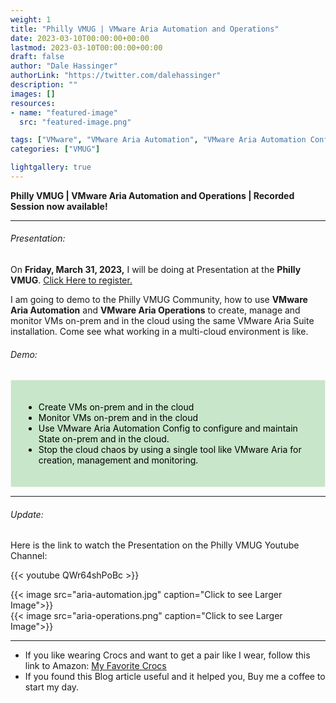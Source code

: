 ```yaml
---
weight: 1
title: "Philly VMUG | VMware Aria Automation and Operations"
date: 2023-03-10T00:00:00+00:00
lastmod: 2023-03-10T00:00:00+00:00
draft: false
author: "Dale Hassinger"
authorLink: "https://twitter.com/dalehassinger"
description: ""
images: []
resources:
- name: "featured-image"
  src: "featured-image.png"

tags: ["VMware", "VMware Aria Automation", "VMware Aria Automation Config","VMware Aria Operations", "vExpert", "vCommunity"]
categories: ["VMUG"]

lightgallery: true
---
```


**Philly VMUG | VMware Aria Automation and Operations | Recorded Session now available!**

---

<!--more-->

###### Presentation:

On **Friday, March 31, 2023,** I will be doing at Presentation at the **Philly VMUG**. [Click Here to register.](https://my.vmug.com/s/community-event?id=a1Y4x000002DEUEEA4)  

I am going to demo to the Philly VMUG Community, how to use **VMware Aria Automation** and **VMware Aria Operations** to create, manage and monitor VMs on-prem and in the cloud using the same VMware Aria Suite installation. Come see what working in a multi-cloud environment is like. 

###### Demo:

<div style="background-color:#c8e6c9 ; Padding:20px; border: 1.5px solid #f2f2f2; color: black;" >
    <ul>
        <li>Create VMs on-prem and in the cloud</li>
        <li>Monitor VMs on-prem and in the cloud</li>
        <li>Use VMware Aria Automation Config to configure and maintain State on-prem and in the cloud.</li>
        <li>Stop the cloud chaos by using a single tool like VMware Aria for creation, management and monitoring.</li>
    </ul>
</div>

---

###### Update:
Here is the link to watch the Presentation on the Philly VMUG Youtube Channel:  

{{< youtube QWr64shPoBc >}}



{{< image src="aria-automation.jpg" caption="Click to see Larger Image">}}  
{{< image src="aria-operations.png" caption="Click to see Larger Image">}}  

---

* If you like wearing Crocs and want to get a pair like I wear, follow this link to Amazon:
<a target="_blank" href="https://www.amazon.com/dp/B001V7Z27W?psc=1&amp;ref=ppx_yo2ov_dt_b_product_details&_encoding=UTF8&tag=vcrocs-20&linkCode=ur2&linkId=fa4c787c9ab59a9b8a54b48c402b8517&camp=1789&creative=9325">My Favorite Crocs</a>  
* If you found this Blog article useful and it helped you, Buy me a coffee to start my day.  

<center>
<script type="text/javascript" src="https://cdnjs.buymeacoffee.com/1.0.0/button.prod.min.js" data-name="bmc-button" data-slug="dalehassinger" data-color="#FFDD00" data-emoji=""  data-font="Cookie" data-text="Buy me a coffee" data-outline-color="#000000" data-font-color="#000000" data-coffee-color="#ffffff" ></script>
</center>
